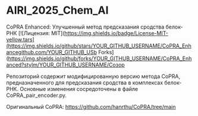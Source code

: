 # AIRI_2025_Chem_AI

CoPRA Enhanced: Улучшенный метод предсказания сродства белок-РНК
[![Лицензия: MIT](https://img.shields.io/badge/License-MIT-yellow.tars](https://img.shields.io/github/stars/YOUR_GITHUB_USERNAME/CoPRA_Enhancegithub.com/YOUR_GITHUB_USb Forks](https://img.shields.io/github/forks/YOUR_GITHUB_USERNAME/CoPRA_Enhanced?stylm/YOUR_GITHUB_USERNAME/Coзор

Репозиторий содержит модифицированную версию метода CoPRA, предназначенного для предсказания сродства в комплексах белок-РНК. Основные изменения сосредоточены в файле CoPRA_pair_encoder.py.

Оригинальный CoPRA:
https://github.com/hanrthu/CoPRA/tree/main
